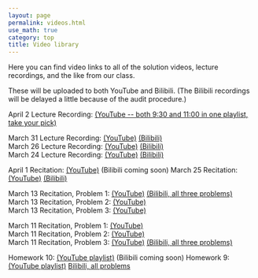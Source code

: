 ```yaml
---
layout: page 
permalink: videos.html
use_math: true
category: top
title: Video library
---
```


Here you can find video links to all of the solution videos, lecture recordings, and the like from our class.

These will be uploaded to both YouTube and Bilibili. (The Bilibili recordings will be delayed a little because of the audit
procedure.)

April 2 Lecture Recording: [(YouTube -- both 9:30 and 11:00 in one playlist, take your pick)](https://www.youtube.com/playlist?list=PLPAgEthTEIuWGCXWqNYskEsnA5PyY0gy0)

March 31 Lecture Recording: [(YouTube)](https://www.youtube.com/playlist?list=PLPAgEthTEIuX-1vsFaIfsK2j7HbyXR7Bx) [(Bilibili)](https://www.bilibili.com/video/BV1554y1d7NF/)<br>
March 26 Lecture Recording: [(YouTube)](https://www.youtube.com/watch?v=5CMM-GKJfDE&list=PLPAgEthTEIuWmj2bRmq2C0HJ9r9cTNSHg) [(Bilibili)](https://www.bilibili.com/video/BV1e7411Q7xd/)<br>
March 24 Lecture Recording: [(YouTube)](https://youtu.be/uHNgXdVmWsA) [(Bilibili)](https://www.bilibili.com/video/bv167411y7bx)

April 1 Recitation: [(YouTube)](https://youtu.be/T6G-wnqob0Q) (Bilibili coming soon)
March 25 Recitation: [(YouTube)](https://youtu.be/7zy3FggYobE) [(Bilibili)](https://www.bilibili.com/video/BV1e7411Q7Nf/)

March 13 Recitation, Problem 1: [(YouTube)](https://youtu.be/EPFCvFK-Stc) [(Bilibili, all three problems)](https://www.bilibili.com/video/BV1y7411C7Ac/)<br> 
March 13 Recitation, Problem 2: [(YouTube)](https://youtu.be/oJI_MLFGrkw) <br>
March 13 Recitation, Problem 3: [(YouTube)](https://youtu.be/-ByFiNxFKI0) 

March 11 Recitation, Problem 1: [(YouTube)](https://youtu.be/A01MqDCyEHw) <br>
March 11 Recitation, Problem 2: [(YouTube)](https://youtu.be/7v92Ouf9mQ0) <br>
March 11 Recitation, Problem 3: [(YouTube)](https://youtu.be/65EFIJIomOk) [(Bilibili, all three problems)](https://www.bilibili.com/video/BV1y7411C7ao/)

Homework 10: [(YouTube playlist)](https://www.youtube.com/playlist?list=PLPAgEthTEIuWJP5MBVBFZQtIFXMH917Dd) (Bilibili coming soon)
Homework 9: [(YouTube playlist)](https://www.youtube.com/playlist?list=PLPAgEthTEIuVQnQLEmTLROgCI4-p5SxeT) [Bilibili, all problems](https://www.bilibili.com/video/BV117411Q7Z9/)
